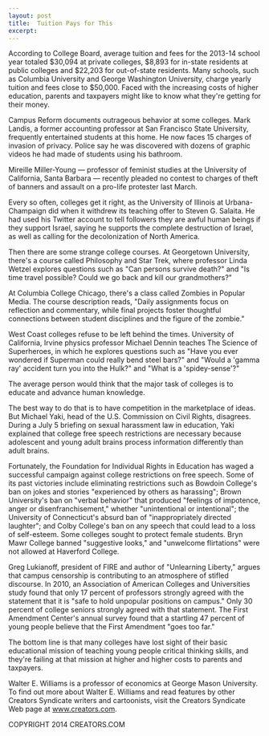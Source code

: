 ```yaml
---
layout: post
title:  Tuition Pays for This
excerpt:
---
```


According to College Board, average tuition and fees for the 2013-14 school year totaled $30,094 at private colleges, $8,893 for in-state residents at public colleges and $22,203 for out-of-state residents. Many schools, such as Columbia University and George Washington University, charge yearly tuition and fees close to $50,000. Faced with the increasing costs of higher education, parents and taxpayers might like to know what they're getting for their money.

Campus Reform documents outrageous behavior at some colleges. Mark Landis, a former accounting professor at San Francisco State University, frequently entertained students at this home. He now faces 15 charges of invasion of privacy. Police say he was discovered with dozens of graphic videos he had made of students using his bathroom.

Mireille Miller-Young — professor of feminist studies at the University of California, Santa Barbara — recently pleaded no contest to charges of theft of banners and assault on a pro-life protester last March.

Every so often, colleges get it right, as the University of Illinois at Urbana-Champaign did when it withdrew its teaching offer to Steven G. Salaita. He had used his Twitter account to tell followers they are awful human beings if they support Israel, saying he supports the complete destruction of Israel, as well as calling for the decolonization of North America.

Then there are some strange college courses. At Georgetown University, there's a course called Philosophy and Star Trek, where professor Linda Wetzel explores questions such as "Can persons survive death?" and "Is time travel possible? Could we go back and kill our grandmothers?"

At Columbia College Chicago, there's a class called Zombies in Popular Media. The course description reads, "Daily assignments focus on reflection and commentary, while final projects foster thoughtful connections between student disciplines and the figure of the zombie."

West Coast colleges refuse to be left behind the times. University of California, Irvine physics professor Michael Dennin teaches The Science of Superheroes, in which he explores questions such as "Have you ever wondered if Superman could really bend steel bars?" and "Would a 'gamma ray' accident turn you into the Hulk?" and "What is a 'spidey-sense'?"

The average person would think that the major task of colleges is to educate and advance human knowledge.

 The best way to do that is to have competition in the marketplace of ideas. But Michael Yaki, head of the U.S. Commission on Civil Rights, disagrees. During a July 5 briefing on sexual harassment law in education, Yaki explained that college free speech restrictions are necessary because adolescent and young adult brains process information differently than adult brains.

Fortunately, the Foundation for Individual Rights in Education has waged a successful campaign against college restrictions on free speech. Some of its past victories include eliminating restrictions such as Bowdoin College's ban on jokes and stories "experienced by others as harassing"; Brown University's ban on "verbal behavior" that produced "feelings of impotence, anger or disenfranchisement," whether "unintentional or intentional"; the University of Connecticut's absurd ban of "inappropriately directed laughter"; and Colby College's ban on any speech that could lead to a loss of self-esteem. Some colleges sought to protect female students. Bryn Mawr College banned "suggestive looks," and "unwelcome flirtations" were not allowed at Haverford College.

Greg Lukianoff, president of FIRE and author of "Unlearning Liberty," argues that campus censorship is contributing to an atmosphere of stifled discourse. In 2010, an Association of American Colleges and Universities study found that only 17 percent of professors strongly agreed with the statement that it is "safe to hold unpopular positions on campus." Only 30 percent of college seniors strongly agreed with that statement. The First Amendment Center's annual survey found that a startling 47 percent of young people believe that the First Amendment "goes too far."

The bottom line is that many colleges have lost sight of their basic educational mission of teaching young people critical thinking skills, and they're failing at that mission at higher and higher costs to parents and taxpayers.

Walter E. Williams is a professor of economics at George Mason University. To find out more about Walter E. Williams and read features by other Creators Syndicate writers and cartoonists, visit the Creators Syndicate Web page at www.creators.com.

COPYRIGHT 2014 CREATORS.COM

